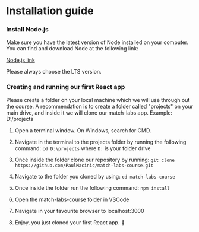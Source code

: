 # Installation guide

### Install Node.js

Make sure you have the latest version of Node installed on your computer. You can find and download Node at the following link:

[Node.js link](https://nodejs.org/en/)

Please always choose the LTS version.

### Creating and running our first React app

Please create a folder on your local machine which we will use through out the course. A recommendation is to create a folder called "projects" on your main drive, and inside it we will clone our match-labs app.
Example: D:/projects

1. Open a terminal window. On Windows, search for CMD.

2. Navigate in the terminal to the projects folder by running the following command:
   `cd D:\projects` where `D:` is your folder drive

3. Once inside the folder clone our repository by running:
   `git clone https://github.com/PaulMacinic/match-labs-course.git`

4. Navigate to the folder you cloned by using:
   `cd match-labs-course`

5. Once inside the folder run the following command:
   `npm install`

6. Open the match-labs-course folder in VSCode

7. Navigate in your favourite browser to localhost:3000

8. Enjoy, you just cloned your first React app. 🎉
